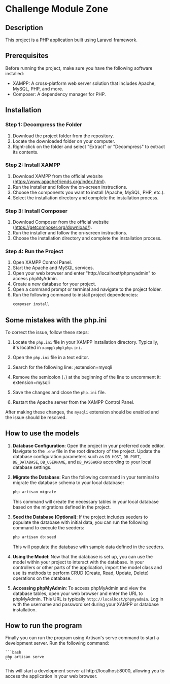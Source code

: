 # Challenge Module Zone

## Description

This project is a PHP application built using Laravel framework.

## Prerequisites

Before running the project, make sure you have the following software installed:

- XAMPP: A cross-platform web server solution that includes Apache, MySQL, PHP, and more.
- Composer: A dependency manager for PHP.

## Installation

### Step 1: Decompress the Folder

1. Download the project folder from the repository.
2. Locate the downloaded folder on your computer.
3. Right-click on the folder and select "Extract" or "Decompress" to extract its contents.

### Step 2: Install XAMPP

1. Download XAMPP from the official website (https://www.apachefriends.org/index.html).
2. Run the installer and follow the on-screen instructions.
3. Choose the components you want to install (Apache, MySQL, PHP, etc.).
4. Select the installation directory and complete the installation process.

### Step 3: Install Composer

1. Download Composer from the official website (https://getcomposer.org/download/).
2. Run the installer and follow the on-screen instructions.
3. Choose the installation directory and complete the installation process.

### Step 4: Run the Project

1. Open XAMPP Control Panel.
2. Start the Apache and MySQL services.
3. Open your web browser and enter "http://localhost/phpmyadmin" to access phpMyAdmin.
4. Create a new database for your project.
5. Open a command prompt or terminal and navigate to the project folder.
6. Run the following command to install project dependencies:
   ```bash
   composer install
   ```

## Some mistakes with the php.ini

To correct the issue, follow these steps:

1. Locate the `php.ini` file in your XAMPP installation directory. Typically, it's located in `xampp\php\php.ini`.

2. Open the `php.ini` file in a text editor.

3. Search for the following line: ;extension=mysqli

4. Remove the semicolon (`;`) at the beginning of the line to uncomment it: extension=mysqli

5. Save the changes and close the `php.ini` file.

6. Restart the Apache server from the XAMPP Control Panel.

After making these changes, the `mysqli` extension should be enabled and the issue should be resolved.

## How to use the models

1. **Database Configuration**: Open the project in your preferred code editor. Navigate to the `.env` file in the root directory of the project. Update the database configuration parameters such as `DB_HOST`, `DB_PORT`, `DB_DATABASE`, `DB_USERNAME`, and `DB_PASSWORD` according to your local database settings.

2. **Migrate the Database**: Run the following command in your terminal to migrate the database schema to your local database:

   ```bash
   php artisan migrate
   ```

   This command will create the necessary tables in your local database based on the migrations defined in the project.

3. **Seed the Database (Optional)**: If the project includes seeders to populate the database with initial data, you can run the following command to execute the seeders:

   ```bash
   php artisan db:seed
   ```

   This will populate the database with sample data defined in the seeders.

4. **Using the Model**: Now that the database is set up, you can use the model within your project to interact with the database. In your controllers or other parts of the application, import the model class and use its methods to perform CRUD (Create, Read, Update, Delete) operations on the database.

5. **Accessing phpMyAdmin**: To access phpMyAdmin and view the database tables, open your web browser and enter the URL to phpMyAdmin. This URL is typically `http://localhost/phpmyadmin`. Log in with the username and password set during your XAMPP or database installation.

## How to run the program

Finally you can run the program using Artisan's serve command to start a development server. Run the following command:

    ```bash
    php artisan serve
    ```

This will start a development server at http://localhost:8000, allowing you to access the application in your web browser.
